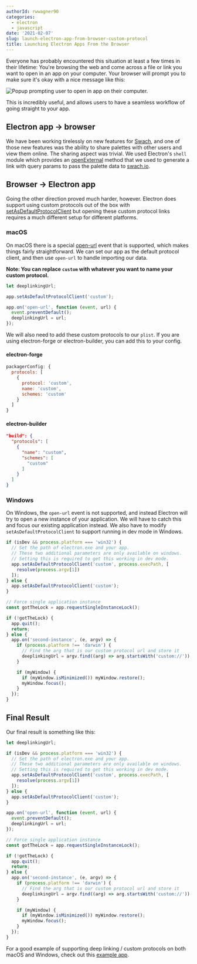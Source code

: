```yaml
---
authorId: rwwagner90
categories:
  - electron
  - javascript
date: '2021-02-07'
slug: launch-electron-app-from-browser-custom-protocol
title: Launching Electron Apps From the Browser
---
```


Everyone has probably encountered this situation at least a few times in their lifetime:
You're browsing the web and come across a file or link you want to open in an app on your computer.
Your browser will prompt you to make sure it's okay with a nice message like this:

![Popup prompting user to open in app on their computer.](/img/blog/launch-electron-app-from-browser-custom-protocol/open-with.png)

This is incredibly useful, and allows users to have a seamless workflow of going straight to your app.

## Electron app -> browser

We have been working tirelessly on new features for [Swach](https://swach.io/), and one of those new features was the
ability to share palettes with other users and view them online. The sharing aspect was trivial.
We used Electron's `shell` module which provides an [openExternal](https://www.electronjs.org/docs/api/shell#shellopenexternalurl-options)
method that we used to generate a link with query params to pass the palette data to [swach.io](https://swach.io/).

## Browser -> Electron app

Going the other direction proved much harder, however. Electron does support using custom protocols
out of the box with [setAsDefaultProtocolClient](https://www.electronjs.org/docs/api/app#appsetasdefaultprotocolclientprotocol-path-args)
but opening these custom protocol links requires a much different setup for different platforms.

### macOS

On macOS there is a special [open-url](https://www.electronjs.org/docs/api/app#event-open-url-macos)
event that is supported, which makes things fairly straightforward. We can set our app as the default
protocol client, and then use `open-url` to handle importing our data.

**Note: You can replace `custom` with whatever you want to name your custom protocol.**

```js
let deeplinkingUrl;

app.setAsDefaultProtocolClient('custom');

app.on('open-url', function (event, url) {
  event.preventDefault();
  deeplinkingUrl = url;
});
```

We will also need to add these custom protocols to our `plist`. If you are using electron-forge
or electron-builder, you can add this to your config.

#### electron-forge

```js
packagerConfig: {
  protocols: [
    {
      protocol: 'custom',
      name: 'custom',
      schemes: 'custom'
    }
  ]
}
```

#### electron-builder

```json
"build": {
  "protocols": [
    {
      "name": "custom",
      "schemes": [
        "custom"
      ]
    }
  ]
}
```

### Windows

On Windows, the `open-url` event is not supported, and instead Electron will try to open a new instance
of your application. We will have to catch this and focus our existing application instead. We also
have to modify `setAsDefaultProtocolClient` to support running in dev mode in Windows.

```js
if (isDev && process.platform === 'win32') {
  // Set the path of electron.exe and your app.
  // These two additional parameters are only available on windows.
  // Setting this is required to get this working in dev mode.
  app.setAsDefaultProtocolClient('custom', process.execPath, [
    resolve(process.argv[1])
  ]);
} else {
  app.setAsDefaultProtocolClient('custom');
}

// Force single application instance
const gotTheLock = app.requestSingleInstanceLock();

if (!gotTheLock) {
  app.quit();
  return;
} else {
  app.on('second-instance', (e, argv) => {
    if (process.platform !== 'darwin') {
      // Find the arg that is our custom protocol url and store it
      deeplinkingUrl = argv.find((arg) => arg.startsWith('custom://'));
    }

    if (myWindow) {
      if (myWindow.isMinimized()) myWindow.restore();
      myWindow.focus();
    }
  });
}
```

## Final Result

Our final result is something like this:

```js
let deeplinkingUrl;

if (isDev && process.platform === 'win32') {
  // Set the path of electron.exe and your app.
  // These two additional parameters are only available on windows.
  // Setting this is required to get this working in dev mode.
  app.setAsDefaultProtocolClient('custom', process.execPath, [
    resolve(process.argv[1])
  ]);
} else {
  app.setAsDefaultProtocolClient('custom');
}

app.on('open-url', function (event, url) {
  event.preventDefault();
  deeplinkingUrl = url;
});

// Force single application instance
const gotTheLock = app.requestSingleInstanceLock();

if (!gotTheLock) {
  app.quit();
  return;
} else {
  app.on('second-instance', (e, argv) => {
    if (process.platform !== 'darwin') {
      // Find the arg that is our custom protocol url and store it
      deeplinkingUrl = argv.find((arg) => arg.startsWith('custom://'));
    }

    if (myWindow) {
      if (myWindow.isMinimized()) myWindow.restore();
      myWindow.focus();
    }
  });
}
```

For a good example of supporting deep linking / custom protocols on both macOS and Windows,
check out this [example app](https://github.com/oikonomopo/electron-deep-linking-mac-win).
